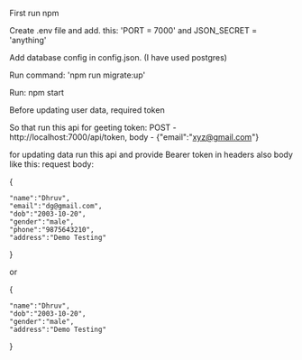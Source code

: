 First run npm 

Create .env file and add. this: 'PORT = 7000' and JSON_SECRET = 'anything'

Add database config in config.json. (I have used postgres)

Run command: 'npm run migrate:up'

Run: npm start

Before updating user data, required token

So that run this api for geeting token: POST - http://localhost:7000/api/token, body - {"email":"xyz@gmail.com"}


for updating data run this api and provide Bearer token in headers also body like this: 
request body:

{

    "name":"Dhruv",
    "email":"dg@gmail.com",
    "dob":"2003-10-20",
    "gender":"male",
    "phone":"9875643210",
    "address":"Demo Testing"

}

or

{

    "name":"Dhruv",
    "dob":"2003-10-20",
    "gender":"male",
    "address":"Demo Testing"

}

